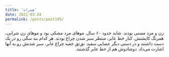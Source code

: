 ```yaml
---
title: 'همراه'
date: 2021-03-24
permalink: /posts/post105/
---
```

<div align="justify" dir="rtl" style="font-family:vazir;">

زن و مرد مسنی بودند. شاید حدود ۶۰ سال. موهای مرد مشکی بود و موهای زن شرابی، همرنگ کاپشنش. کنار خط عابر، منتظر سبز شدن چراغ بودند. هر کدام بند سگی رو در یک دست داشتند و در دستی دیگر عصایی سفید. تق‌تق جعبه چراغ عابر، سبز شدنش رو به آنها اشارت می‌داد. دوشادوش هم از خط عابر گذشتند.

</div>


